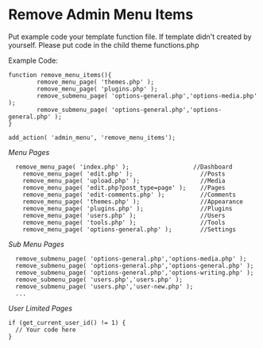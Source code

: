 # Remove Admin Menu Items

Put example code your template function file. If template didn't created by yourself. Please put code in the child theme functions.php

Example Code:

```
function remove_menu_items(){
        remove_menu_page( 'themes.php' );
        remove_menu_page( 'plugins.php' );
        remove_submenu_page( 'options-general.php','options-media.php' );
        remove_submenu_page( 'options-general.php','options-general.php' );
}

add_action( 'admin_menu', 'remove_menu_items');
```

*Menu Pages*

```
  remove_menu_page( 'index.php' );                  //Dashboard
	remove_menu_page( 'edit.php' );                   //Posts
	remove_menu_page( 'upload.php' );                 //Media
	remove_menu_page( 'edit.php?post_type=page' );    //Pages
	remove_menu_page( 'edit-comments.php' );          //Comments
	remove_menu_page( 'themes.php' );                 //Appearance
	remove_menu_page( 'plugins.php' );                //Plugins
	remove_menu_page( 'users.php' );                  //Users
	remove_menu_page( 'tools.php' );                  //Tools
	remove_menu_page( 'options-general.php' );        //Settings
```

*Sub Menu Pages*
```
  remove_submenu_page( 'options-general.php','options-media.php' );
  remove_submenu_page( 'options-general.php','options-general.php' );
  remove_submenu_page( 'options-general.php','options-writing.php' );
  remove_submenu_page( 'users.php','users.php' );
  remove_submenu_page( 'users.php','user-new.php' );
  ...
```

*User Limited Pages*

```
if (get_current_user_id() != 1) {
  // Your code here
}
```
